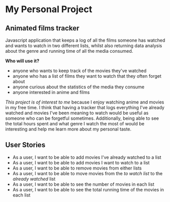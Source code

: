 # My Personal Project

## Animated films tracker  
Javascript application that keeps a log of all the films someone has watched 
and wants to watch in two different lists, whilst also returning data analysis 
about the genre and running time of all the media consumed. 

**Who will use it?**
- anyone who wants to keep track of the movies they've watched
- anyone who has a list of films they want to watch that they often forget about
- anyone curious about the statistics of the media they consume 
- anyone interested in anime and films 

*This project is of interest to me* because I enjoy watching anime and 
movies in my free time. I think that having a tracker that logs everything 
I've already watched and movies I've been meaning to watch 
would be useful as someone who can be forgetful sometimes. Additionally, 
being able to see the total hours spent and what genre I watch the most of
would be interesting and help me learn more about my personal taste. 

## User Stories 
- As a user, I want to be able to add movies I've already watched to a list 
- As a user, I want to be able to add movies I want to watch to a list
- As a user, I want to be able to remove movies from either lists 
- As a user, I want to be able to move movies from the *to watch list* to the 
*already watched* list
- As a user, I want to be able to see the number of movies in each list 
- As a user, I want to be able to see the total running time of the movies in each list 